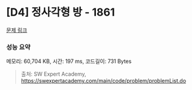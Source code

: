# [D4] 정사각형 방 - 1861 

[문제 링크](https://swexpertacademy.com/main/code/problem/problemDetail.do?contestProbId=AV5LtJYKDzsDFAXc) 

### 성능 요약

메모리: 60,704 KB, 시간: 197 ms, 코드길이: 731 Bytes



> 출처: SW Expert Academy, https://swexpertacademy.com/main/code/problem/problemList.do